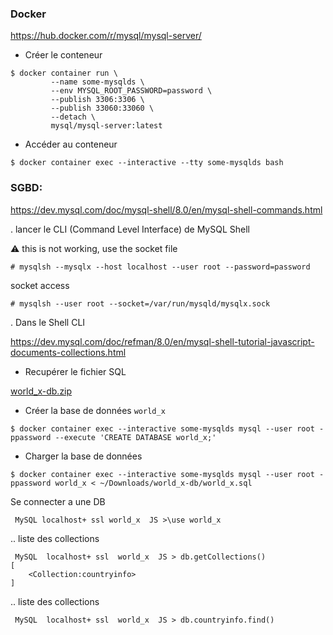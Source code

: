 ### Docker

https://hub.docker.com/r/mysql/mysql-server/

* Créer le conteneur

```
$ docker container run \
         --name some-mysqlds \
         --env MYSQL_ROOT_PASSWORD=password \
         --publish 3306:3306 \
         --publish 33060:33060 \
         --detach \
         mysql/mysql-server:latest
```

* Accéder au conteneur

```
$ docker container exec --interactive --tty some-mysqlds bash
```

### SGBD:

https://dev.mysql.com/doc/mysql-shell/8.0/en/mysql-shell-commands.html

. lancer le CLI (Command Level Interface) de MySQL Shell

:warning: this is not working, use the socket file

```
# mysqlsh --mysqlx --host localhost --user root --password=password 
```

socket access

```
# mysqlsh --user root --socket=/var/run/mysqld/mysqlx.sock
```


. Dans le Shell CLI

https://dev.mysql.com/doc/refman/8.0/en/mysql-shell-tutorial-javascript-documents-collections.html

* Recupérer le fichier SQL

[world_x-db.zip](http://downloads.mysql.com/docs/world_x-db.zip)

* Créer la base de données `world_x`

```
$ docker container exec --interactive some-mysqlds mysql --user root -ppassword --execute 'CREATE DATABASE world_x;'
```

* Charger la base de données

```
$ docker container exec --interactive some-mysqlds mysql --user root -ppassword world_x < ~/Downloads/world_x-db/world_x.sql
```

Se connecter a une DB

```
 MySQL localhost+ ssl world_x  JS >\use world_x
```

.. liste des collections

```
 MySQL  localhost+ ssl  world_x  JS > db.getCollections()
[
    <Collection:countryinfo>
]
```


.. liste des collections

```
 MySQL  localhost+ ssl  world_x  JS > db.countryinfo.find()
```
